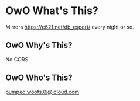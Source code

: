 # OwO What's This?

Mirrors https://e621.net/db_export/ every night or so.

## OwO Why's This?

No CORS

## OwO Who's This?

pumped.woofs.0j@icloud.com

